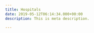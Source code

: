 ```yaml
---
title: Hospitals
date: 2019-05-12T06:14:34.000+00:00
description: This is meta description.

---
```

